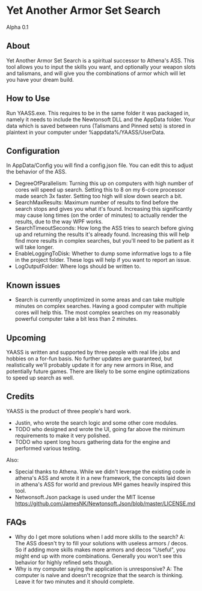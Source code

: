 # Yet Another Armor Set Search
Alpha 0.1

## About
Yet Another Armor Set Search is a spiritual successor to Athena's ASS. This tool allows you to input the skills you want, and optionally your weapon slots and talismans, and will give you the combinations of armor which will let you have your dream build.

## How to Use
Run YAASS.exe. This requires to be in the same folder it was packaged in, namely it needs to include the Newtonsoft DLL and the AppData folder.
Your data which is saved between runs (Talismans and Pinned sets) is stored in plaintext in your computer under %appdata%/YAASS/UserData.

## Configuration
In AppData/Config you will find a config.json file. You can edit this to adjust the behavior of the ASS.
- DegreeOfParallelism: Turning this up on computers with high number of cores will speed up search. Setting this to 8 on my 6-core processor made search 3x faster. Setting too high will slow down search a bit.
- SearchMaxResults: Maximum number of results to find before the search stops and gives you what it's found. Increasing this significantly may cause long times (on the order of minutes) to actually render the results, due to the way WPF works.
- SearchTimeoutSeconds: How long the ASS tries to search before giving up and returning the results it's already found. Increasing this will help find more results in complex searches, but you'll need to be patient as it will take longer.
- EnableLoggingToDisk: Whether to dump some informative logs to a file in the project folder. These logs will help if you want to report an issue.
- LogOutputFolder: Where logs should be written to.

## Known issues
- Search is currently unoptimized in some areas and can take multiple minutes on complex searches. Having a good computer with multiple cores will help this. The most complex searches on my reasonably powerful computer take a bit less than 2 minutes.

## Upcoming
YAASS is written and supported by three people with real life jobs and hobbies on a for-fun basis. No further updates are guaranteed, but realistically we'll probably update it for any new armors in Rise, and potentially future games. There are likely to be some engine optimizations to speed up search as well.

## Credits
YAASS is the product of three people's hard work.
- Justin, who wrote the search logic and some other core modules.
- TODO who designed and wrote the UI, going far above the minimum requirements to make it very polished.
- TODO who spent long hours gathering data for the engine and performed various testing.

Also:
- Special thanks to Athena. While we didn't leverage the existing code in athena's ASS and wrote it in a new framework, the concepts laid down in athena's ASS for world and previous MH games heavily inspired this tool.
- Netwonsoft.Json package is used under the MIT license https://github.com/JamesNK/Newtonsoft.Json/blob/master/LICENSE.md

## FAQs
- Why do I get more solutions when I add more skills to the search? A: The ASS doesn't try to fill your solutions with useless armors / decos. So if adding more skills makes more armors and decos "Useful", you might end up with more combinations. Generally you won't see this behavior for highly refined sets though.
- Why is my computer saying the application is unresponsive? A: The computer is naive and doesn't recognize that the search is thinking. Leave it for two minutes and it should complete.